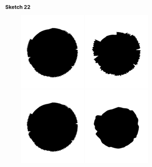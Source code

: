 ### Sketch 22
 
<p align="center" margin-top="20px"> 
  <img width=200px src="../../visual%20essays/not%20selected/NOT_USED_1.png">
  <img width=200px src="../../visual%20essays/not%20selected/NOT_USED_2.png">
  <img width=200px src="../../visual%20essays/not%20selected/NOT_USED_3.png">
  <img width=200px src="../../visual%20essays/not%20selected/NOT_USED_4.png">
</p>